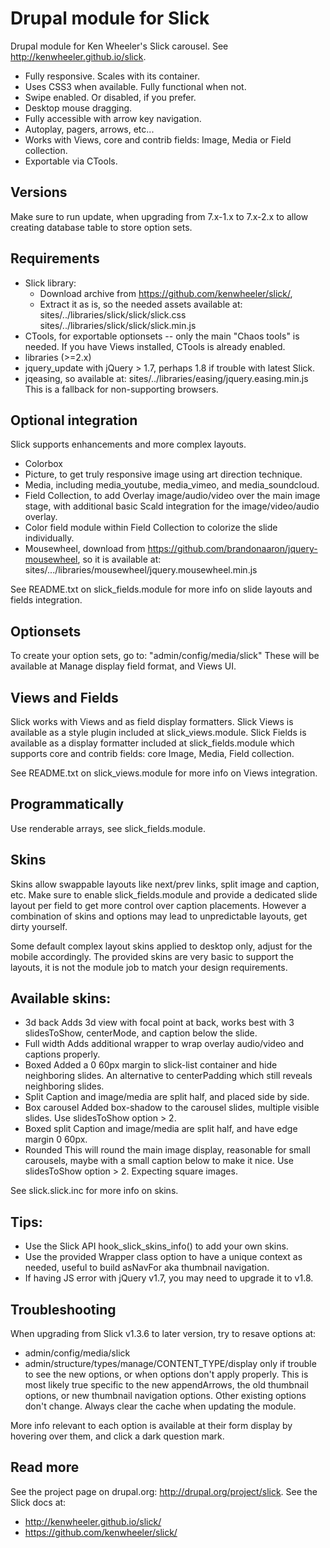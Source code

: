 Drupal module for Slick
=======================

Drupal module for Ken Wheeler's Slick carousel.
See http://kenwheeler.github.io/slick.

* Fully responsive. Scales with its container.
* Uses CSS3 when available. Fully functional when not.
* Swipe enabled. Or disabled, if you prefer.
* Desktop mouse dragging.
* Fully accessible with arrow key navigation.
* Autoplay, pagers, arrows, etc...
* Works with Views, core and contrib fields: Image, Media or Field collection.
* Exportable via CTools.

## Versions
Make sure to run update, when upgrading from 7.x-1.x to 7.x-2.x to allow
creating database table to store option sets.

## Requirements
- Slick library:
  * Download archive from https://github.com/kenwheeler/slick/,
  * Extract it as is, so the needed assets available at:
    sites/../libraries/slick/slick/slick.css
    sites/../libraries/slick/slick/slick.min.js
- CTools, for exportable optionsets -- only the main "Chaos tools" is needed.
  If you have Views installed, CTools is already enabled.
- libraries (>=2.x)
- jquery_update with jQuery > 1.7, perhaps 1.8 if trouble with latest Slick.
- jqeasing, so available at:
  sites/../libraries/easing/jquery.easing.min.js
  This is a fallback for non-supporting browsers.

## Optional integration
Slick supports enhancements and more complex layouts.
- Colorbox
- Picture, to get truly responsive image using art direction technique.
- Media, including media_youtube, media_vimeo, and media_soundcloud.
- Field Collection, to add Overlay image/audio/video over the main image stage,
  with additional basic Scald integration for the image/video/audio overlay.
- Color field module within Field Collection to colorize the slide individually.
- Mousewheel, download from https://github.com/brandonaaron/jquery-mousewheel,
  so it is available at:
  sites/.../libraries/mousewheel/jquery.mousewheel.min.js

See README.txt on slick_fields.module for more info on slide layouts and fields
integration.

## Optionsets
To create your option sets, go to:
"admin/config/media/slick"
These will be available at Manage display field format, and Views UI.

## Views and Fields
Slick works with Views and as field display formatters.
Slick Views is available as a style plugin included at slick_views.module.
Slick Fields is available as a display formatter included at slick_fields.module
which supports core and contrib fields: core Image, Media, Field collection.

See README.txt on slick_views.module for more info on Views integration.

## Programmatically
Use renderable arrays, see slick_fields.module.

## Skins
Skins allow swappable layouts like next/prev links, split image and caption, etc.
Make sure to enable slick_fields.module and provide a dedicated slide layout
per field to get more control over caption placements. However a combination of
skins and options may lead to unpredictable layouts, get dirty yourself.

Some default complex layout skins applied to desktop only, adjust for the mobile
accordingly. The provided skins are very basic to support the layouts, it is
not the module job to match your design requirements.

Available skins:
---------------
- 3d back
  Adds 3d view with focal point at back, works best with 3 slidesToShow,
  centerMode, and caption below the slide.
- Full width
  Adds additional wrapper to wrap overlay audio/video and captions properly.
- Boxed
  Added a 0 60px margin to slick-list container and hide neighboring slides.
  An alternative to centerPadding which still reveals neighboring slides.
- Split
  Caption and image/media are split half, and placed side by side.
- Box carousel
  Added box-shadow to the carousel slides, multiple visible slides. Use
  slidesToShow option > 2.
- Boxed split
  Caption and image/media are split half, and have edge margin 0 60px.
- Rounded
  This will round the main image display, reasonable for small carousels, maybe
  with a small caption below to make it nice. Use slidesToShow option > 2.
  Expecting square images.

See slick.slick.inc for more info on skins.

Tips:
----
- Use the Slick API hook_slick_skins_info() to add your own skins.
- Use the provided Wrapper class option to have a unique context as needed,
  useful to build asNavFor aka thumbnail navigation.
- If having JS error with jQuery v1.7, you may need to upgrade it to v1.8.

## Troubleshooting
When upgrading from Slick v1.3.6 to later version, try to resave options at:
- admin/config/media/slick
- admin/structure/types/manage/CONTENT_TYPE/display
only if trouble to see the new options, or when options don't apply properly.
This is most likely true specific to the new appendArrows, the old thumbnail
options, or new thumbnail navigation options. Other existing options don't change.
Always clear the cache when updating the module.

More info relevant to each option is available at their form display by hovering
over them, and click a dark question mark.

## Read more

See the project page on drupal.org: http://drupal.org/project/slick.
See the Slick docs at:
- http://kenwheeler.github.io/slick/
- https://github.com/kenwheeler/slick/
